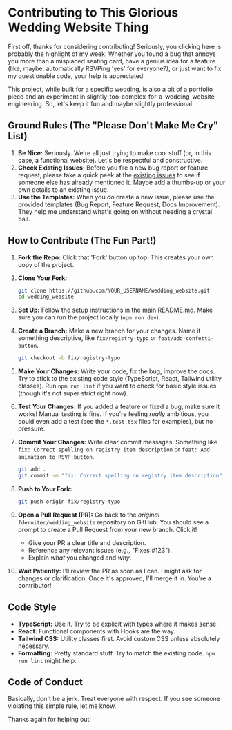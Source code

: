 # Contributing to This Glorious Wedding Website Thing

First off, thanks for considering contributing! Seriously, you clicking here is probably the highlight of my week. Whether you found a bug that annoys you more than a misplaced seating card, have a genius idea for a feature (like, maybe, automatically RSVPing 'yes' for everyone?), or just want to fix my questionable code, your help is appreciated.

This project, while built for a specific wedding, is also a bit of a portfolio piece and an experiment in slightly-too-complex-for-a-wedding-website engineering. So, let's keep it fun and maybe slightly professional.

## Ground Rules (The "Please Don't Make Me Cry" List)

1. **Be Nice:** Seriously. We're all just trying to make cool stuff (or, in this case, a functional website). Let's be respectful and constructive.
2. **Check Existing Issues:** Before you file a new bug report or feature request, please take a quick peek at the [existing issues](https://github.com/fderuiter/wedding_website/issues) to see if someone else has already mentioned it. Maybe add a thumbs-up or your own details to an existing issue.
3. **Use the Templates:** When you *do* create a new issue, please use the provided templates (Bug Report, Feature Request, Docs Improvement). They help me understand what's going on without needing a crystal ball.

## How to Contribute (The Fun Part!)

1. **Fork the Repo:** Click that 'Fork' button up top. This creates your own copy of the project.
2. **Clone Your Fork:**

    ```bash
    git clone https://github.com/YOUR_USERNAME/wedding_website.git
    cd wedding_website
    ```

3. **Set Up:** Follow the setup instructions in the main [README.md](https://github.com/fderuiter/wedding_website/blob/main/README.md#getting-started). Make sure you can run the project locally (`npm run dev`).
4. **Create a Branch:** Make a new branch for your changes. Name it something descriptive, like `fix/registry-typo` or `feat/add-confetti-button`.

    ```bash
    git checkout -b fix/registry-typo
    ```

5. **Make Your Changes:** Write your code, fix the bug, improve the docs. Try to stick to the existing code style (TypeScript, React, Tailwind utility classes). Run `npm run lint` if you want to check for basic style issues (though it's not super strict right now).
6. **Test Your Changes:** If you added a feature or fixed a bug, make sure it works! Manual testing is fine. If you're feeling *really* ambitious, you could even add a test (see the `*.test.tsx` files for examples), but no pressure.
7. **Commit Your Changes:** Write clear commit messages. Something like `fix: Correct spelling on registry item description` or `feat: Add animation to RSVP button`.

    ```bash
    git add .
    git commit -m "fix: Correct spelling on registry item description"
    ```

8. **Push to Your Fork:**

    ```bash
    git push origin fix/registry-typo
    ```

9. **Open a Pull Request (PR):** Go back to the *original* `fderuiter/wedding_website` repository on GitHub. You should see a prompt to create a Pull Request from your new branch. Click it!
    * Give your PR a clear title and description.
    * Reference any relevant issues (e.g., "Fixes #123").
    * Explain *what* you changed and *why*.

10. **Wait Patiently:** I'll review the PR as soon as I can. I might ask for changes or clarification. Once it's approved, I'll merge it in. You're a contributor!

## Code Style

* **TypeScript:** Use it. Try to be explicit with types where it makes sense.
* **React:** Functional components with Hooks are the way.
* **Tailwind CSS:** Utility classes first. Avoid custom CSS unless absolutely necessary.
* **Formatting:** Pretty standard stuff. Try to match the existing code. `npm run lint` might help.

## Code of Conduct

Basically, don't be a jerk. Treat everyone with respect. If you see someone violating this simple rule, let me know.

Thanks again for helping out!
